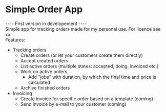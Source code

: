 # Simple Order App
---- First version in developement ----  
Simple app for tracking orders made for my personal use. For licence see xx.  
Features:
- Tracking orders
  - Create orders (or let your customers create them directly)
  - Accept created orders
  - List active orders (multiple states: accepted, doing, invoiced etc.)
  - Work on active orders
    - Add "jobs" with duration, by which the final time and price is calculated
  - Archive finished orders
- Invoicing
  - Create invoice for specific order based on a template (coming)
  - Send invoice by e-mail to your customer (coming)